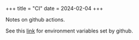 +++
title = "CI"
date = 2024-02-04
+++

Notes on github actions.

See this [link](https://docs.github.com/en/actions/learn-github-actions/variables#default-environment-variables) for environment variables set by github.
